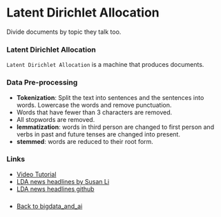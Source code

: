 # Latent Dirichlet Allocation 

Divide documents by topic they talk too. 

### Latent Dirichlet Allocation 
`Latent Dirichlet Allocation`  is a machine that produces documents.

### Data Pre-processing
- __Tokenization__: Split the text into sentences and the sentences into words. Lowercase the words and remove punctuation.
- Words that have fewer than 3 characters are removed.
- All stopwords are removed.
- __lemmatization__: words in third person are changed to first person and verbs in past and future tenses are changed into present.
- __stemmed__: words are reduced to their root form.

### Links 
- [Video Tutorial](https://www.youtube.com/watch?v=T05t-SqKArY&t=822s)
- [LDA news headlines by Susan Li](https://towardsdatascience.com/topic-modeling-and-latent-dirichlet-allocation-in-python-9bf156893c24)
- [LDA news headlines github](https://github.com/susanli2016/NLP-with-Python/blob/master/LDA_news_headlines.ipynb)


###
- [Back to bigdata_and_ai](https://github.com/ermalaliraj/bigdata_and_ai) 